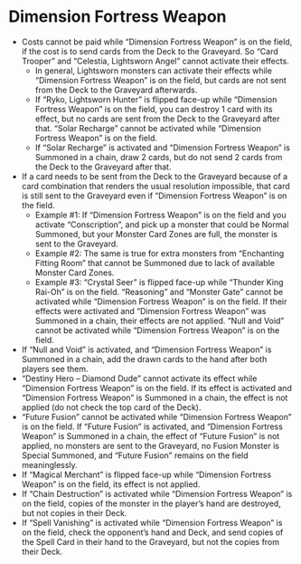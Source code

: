 # Dimension Fortress Weapon

*   Costs cannot be paid while “Dimension Fortress Weapon” is on the field, if the cost is to send cards from the Deck to the Graveyard. So “Card Trooper” and “Celestia, Lightsworn Angel” cannot activate their effects.
    *   In general, Lightsworn monsters can activate their effects while “Dimension Fortress Weapon” is on the field, but cards are not sent from the Deck to the Graveyard afterwards.
    *   If “Ryko, Lightsworn Hunter” is flipped face-up while “Dimension Fortress Weapon” is on the field, you can destroy 1 card with its effect, but no cards are sent from the Deck to the Graveyard after that. “Solar Recharge” cannot be activated while “Dimension Fortress Weapon” is on the field.
    *   If “Solar Recharge” is activated and “Dimension Fortress Weapon” is Summoned in a chain, draw 2 cards, but do not send 2 cards from the Deck to the Graveyard after that.
*   If a card needs to be sent from the Deck to the Graveyard because of a card combination that renders the usual resolution impossible, that card is still sent to the Graveyard even if “Dimension Fortress Weapon” is on the field.
    *   Example #1: If “Dimension Fortress Weapon” is on the field and you activate “Conscription”, and pick up a monster that could be Normal Summoned, but your Monster Card Zones are full, the monster is sent to the Graveyard.
    *   Example #2: The same is true for extra monsters from “Enchanting Fitting Room” that cannot be Summoned due to lack of available Monster Card Zones.
    *   Example #3: “Crystal Seer” is flipped face-up while “Thunder King Rai-Oh” is on the field. “Reasoning” and “Monster Gate” cannot be activated while “Dimension Fortress Weapon” is on the field. If their effects were activated and “Dimension Fortress Weapon” was Summoned in a chain, their effects are not applied. “Null and Void” cannot be activated while “Dimension Fortress Weapon” is on the field.
*   If “Null and Void” is activated, and “Dimension Fortress Weapon” is Summoned in a chain, add the drawn cards to the hand after both players see them.
*   “Destiny Hero – Diamond Dude” cannot activate its effect while “Dimension Fortress Weapon” is on the field. If its effect is activated and “Dimension Fortress Weapon” is Summoned in a chain, the effect is not applied (do not check the top card of the Deck).
*   “Future Fusion” cannot be activated while “Dimension Fortress Weapon” is on the field. If “Future Fusion” is activated, and “Dimension Fortress Weapon” is Summoned in a chain, the effect of “Future Fusion” is not applied, no monsters are sent to the Graveyard, no Fusion Monster is Special Summoned, and “Future Fusion” remains on the field meaninglessly.
*   If “Magical Merchant” is flipped face-up while “Dimension Fortress Weapon” is on the field, its effect is not applied.
*   If “Chain Destruction” is activated while “Dimension Fortress Weapon” is on the field, copies of the monster in the player’s hand are destroyed, but not copies in their Deck.
*   If “Spell Vanishing” is activated while “Dimension Fortress Weapon” is on the field, check the opponent’s hand and Deck, and send copies of the Spell Card in their hand to the Graveyard, but not the copies from their Deck.

